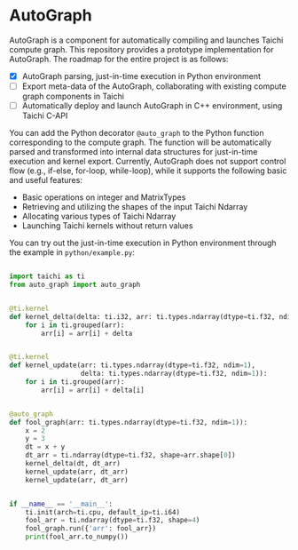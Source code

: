 # AutoGraph

AutoGraph is a component for automatically compiling and launches Taichi compute graph. This repository provides a prototype implementation for AutoGraph. The roadmap for the entire project is as follows:

- [x] AutoGraph parsing, just-in-time execution in Python environment
- [ ] Export meta-data of the AutoGraph, collaborating with existing compute graph components in Taichi 
- [ ] Automatically deploy and launch AutoGraph in C++ environment, using Taichi C-API

You can add the Python decorator `@auto_graph` to the Python function corresponding to the compute graph. The function will be automatically parsed and transformed into internal data structures for just-in-time execution and kernel export. Currently, AutoGraph does not support control flow (e.g., if-else, for-loop, while-loop), while it supports the following basic and useful features:

- Basic operations on integer and MatrixTypes
- Retrieving and utilizing the shapes of the input Taichi Ndarray
- Allocating various types of Taichi Ndarray
- Launching Taichi kernels without return values

You can try out the just-in-time execution in Python environment through the example in `python/example.py`:

```python

import taichi as ti
from auto_graph import auto_graph


@ti.kernel
def kernel_delta(delta: ti.i32, arr: ti.types.ndarray(dtype=ti.f32, ndim=1)):
    for i in ti.grouped(arr):
        arr[i] = arr[i] + delta


@ti.kernel
def kernel_update(arr: ti.types.ndarray(dtype=ti.f32, ndim=1),
                  delta: ti.types.ndarray(dtype=ti.f32, ndim=1)):
    for i in ti.grouped(arr):
        arr[i] = arr[i] + delta[i]


@auto_graph
def fool_graph(arr: ti.types.ndarray(dtype=ti.f32, ndim=1)):
    x = 2
    y = 3
    dt = x + y
    dt_arr = ti.ndarray(dtype=ti.f32, shape=arr.shape[0])
    kernel_delta(dt, dt_arr)
    kernel_update(arr, dt_arr)
    kernel_update(arr, dt_arr)


if __name__ == '__main__':
    ti.init(arch=ti.cpu, default_ip=ti.i64)
    fool_arr = ti.ndarray(dtype=ti.f32, shape=4)
    fool_graph.run({'arr': fool_arr})
    print(fool_arr.to_numpy())

```